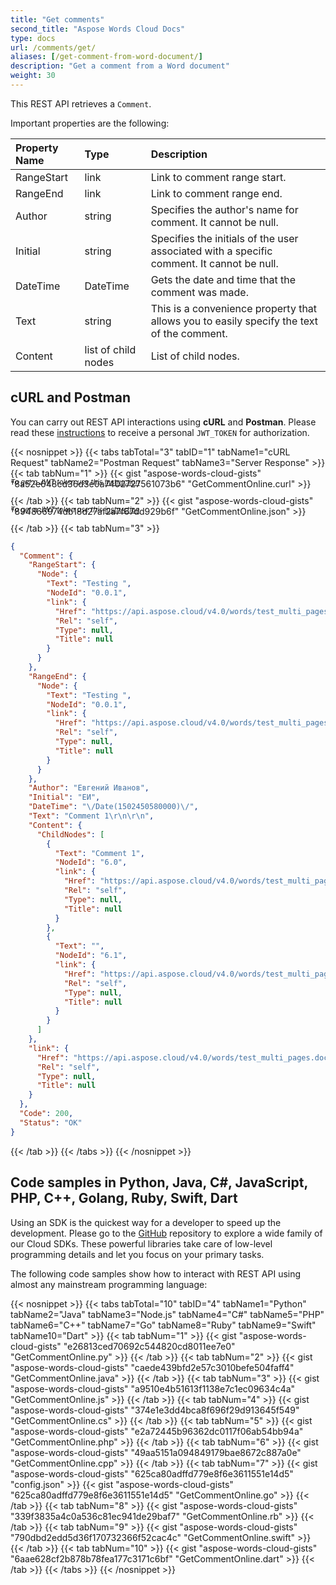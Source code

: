 ```yaml
---
title: "Get comments"
second_title: "Aspose Words Cloud Docs"
type: docs
url: /comments/get/
aliases: [/get-comment-from-word-document/]
description: "Get a comment from a Word document"
weight: 30
---
```


This REST API retrieves a `Comment`.

Important properties are the following:

|Property Name|Type|Description|
| :- | :- | :- |
|RangeStart|link|Link to comment range start.|
|RangeEnd|link|Link to comment range end.|
|Author|string|Specifies the author's name for comment. It cannot be null.|
|Initial|string|Specifies the initials of the user associated with a specific comment. It cannot be null.|
|DateTime|DateTime|Gets the date and time that the comment was made.|
|Text|string|This is a convenience property that allows you to easily specify the text of the comment.|
|Content|list of child nodes|List of child nodes.|

## cURL and Postman

You can carry out REST API interactions using **cURL** and **Postman**. Please read these <a href="/words/getting-started/quickstart/">instructions</a> to receive a personal `JWT_TOKEN` for authorization.

{{< nosnippet >}}
{{< tabs tabTotal="3" tabID="1" tabName1="cURL Request" tabName2="Postman Request" tabName3="Server Response" >}}
{{< tab tabNum="1" >}}
{{< gist "aspose-words-cloud-gists" "8a52e648cd36d3e0a7402727561073b6" "GetCommentOnline.curl" >}}

<p style="margin-top:-32px;font-size:80%;font-style:italic">To get a JWT token use this <a href="/words/getting-started/quickstart/">instruction</a></p>

{{< /tab >}}
{{< tab tabNum="2" >}}
{{< gist "aspose-words-cloud-gists" "894866974db18d27af2a7f67dd929b6f" "GetCommentOnline.json" >}}

<p style="margin-top:-32px;font-size:80%;font-style:italic">To get a JWT token use this <a href="/words/getting-started/quickstart/">instruction</a></p>

{{< /tab >}}
{{< tab tabNum="3" >}}
```json
{
  "Comment": {
    "RangeStart": {
      "Node": {
        "Text": "Testing ",
        "NodeId": "0.0.1",
        "link": {
          "Href": "https://api.aspose.cloud/v4.0/words/test_multi_pages.docx/sections/0/paragraphs/0/runs/0",
          "Rel": "self",
          "Type": null,
          "Title": null
        }
      }
    },
    "RangeEnd": {
      "Node": {
        "Text": "Testing ",
        "NodeId": "0.0.1",
        "link": {
          "Href": "https://api.aspose.cloud/v4.0/words/test_multi_pages.docx/sections/0/paragraphs/0/runs/0",
          "Rel": "self",
          "Type": null,
          "Title": null
        }
      }
    },
    "Author": "Евгений Иванов",
    "Initial": "ЕИ",
    "DateTime": "\/Date(1502450580000)\/",
    "Text": "Comment 1\r\n\r\n",
    "Content": {
      "ChildNodes": [
        {
          "Text": "Comment 1",
          "NodeId": "6.0",
          "link": {
            "Href": "https://api.aspose.cloud/v4.0/words/test_multi_pages.docx/comments/0/paragraphs/0",
            "Rel": "self",
            "Type": null,
            "Title": null
          }
        },
        {
          "Text": "",
          "NodeId": "6.1",
          "link": {
            "Href": "https://api.aspose.cloud/v4.0/words/test_multi_pages.docx/comments/0/paragraphs/1",
            "Rel": "self",
            "Type": null,
            "Title": null
          }
        }
      ]
    },
    "link": {
      "Href": "https://api.aspose.cloud/v4.0/words/test_multi_pages.docx/comments/0",
      "Rel": "self",
      "Type": null,
      "Title": null
    }
  },
  "Code": 200,
  "Status": "OK"
}
```
{{< /tab >}}
{{< /tabs >}}
{{< /nosnippet >}}

## Code samples in Python, Java, C#, JavaScript, PHP, C++, Golang, Ruby, Swift, Dart

Using an SDK is the quickest way for a developer to speed up the development. Please go to the [GitHub](https://github.com/aspose-words-cloud) repository to explore a wide family of our Cloud SDKs. These powerful libraries take care of low-level programming details and let you focus on your primary tasks.

The following code samples show how to interact with REST API using almost any mainstream programming language:

{{< nosnippet >}}
{{< tabs tabTotal="10" tabID="4" tabName1="Python" tabName2="Java" tabName3="Node.js" tabName4="C#" tabName5="PHP" tabName6="C++" tabName7="Go" tabName8="Ruby" tabName9="Swift" tabName10="Dart" >}}
{{< tab tabNum="1" >}}
{{< gist "aspose-words-cloud-gists" "e26813ced70692c544820cd8011ee7e0" "GetCommentOnline.py" >}}
{{< /tab >}}
{{< tab tabNum="2" >}}
{{< gist "aspose-words-cloud-gists" "caede439bfd2e57c3010befe504faff4" "GetCommentOnline.java" >}}
{{< /tab >}}
{{< tab tabNum="3" >}}
{{< gist "aspose-words-cloud-gists" "a9510e4b51613f1138e7c1ec09634c4a" "GetCommentOnline.js" >}}
{{< /tab >}}
{{< tab tabNum="4" >}}
{{< gist "aspose-words-cloud-gists" "374e1e3dd4bca8f696f29d913645f549" "GetCommentOnline.cs" >}}
{{< /tab >}}
{{< tab tabNum="5" >}}
{{< gist "aspose-words-cloud-gists" "e2a72445b96362dc0117f06ab54bb94a" "GetCommentOnline.php" >}}
{{< /tab >}}
{{< tab tabNum="6" >}}
{{< gist "aspose-words-cloud-gists" "49aa5151a094849179bae8672c887a0e" "GetCommentOnline.cpp" >}}
{{< /tab >}}
{{< tab tabNum="7" >}}
{{< gist "aspose-words-cloud-gists" "625ca80adffd779e8f6e3611551e14d5" "config.json" >}}
{{< gist "aspose-words-cloud-gists" "625ca80adffd779e8f6e3611551e14d5" "GetCommentOnline.go" >}}
{{< /tab >}}
{{< tab tabNum="8" >}}
{{< gist "aspose-words-cloud-gists" "339f3835a4c0a536c81ec941de29baf7" "GetCommentOnline.rb" >}}
{{< /tab >}}
{{< tab tabNum="9" >}}
{{< gist "aspose-words-cloud-gists" "790dbd2edd5d36f170732366f52cac4c" "GetCommentOnline.swift" >}}
{{< /tab >}}
{{< tab tabNum="10" >}}
{{< gist "aspose-words-cloud-gists" "6aae628cf2b878b78fea177c3171c6bf" "GetCommentOnline.dart" >}}
{{< /tab >}}
{{< /tabs >}}
{{< /nosnippet >}}
